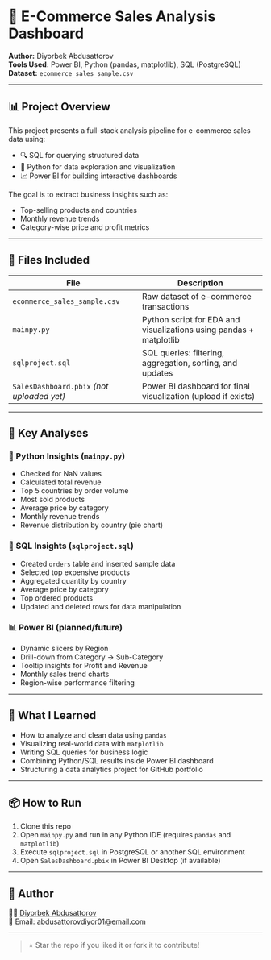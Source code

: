 # 🛒 E-Commerce Sales Analysis Dashboard

**Author:** Diyorbek Abdusattorov  
**Tools Used:** Power BI, Python (pandas, matplotlib), SQL (PostgreSQL)  
**Dataset:** `ecommerce_sales_sample.csv`

---

## 📊 Project Overview

This project presents a full-stack analysis pipeline for e-commerce sales data using:
- 🔍 SQL for querying structured data
- 🐍 Python for data exploration and visualization
- 📈 Power BI for building interactive dashboards

The goal is to extract business insights such as:
- Top-selling products and countries
- Monthly revenue trends
- Category-wise price and profit metrics

---

## 🧰 Files Included

| File | Description |
|------|-------------|
| `ecommerce_sales_sample.csv` | Raw dataset of e-commerce transactions |
| `mainpy.py` | Python script for EDA and visualizations using pandas + matplotlib |
| `sqlproject.sql` | SQL queries: filtering, aggregation, sorting, and updates |
| `SalesDashboard.pbix` *(not uploaded yet)* | Power BI dashboard for final visualization (upload if exists) |

---

## 🔢 Key Analyses

### 🐍 Python Insights (`mainpy.py`)
- Checked for NaN values
- Calculated total revenue
- Top 5 countries by order volume
- Most sold products
- Average price by category
- Monthly revenue trends
- Revenue distribution by country (pie chart)

### 🧮 SQL Insights (`sqlproject.sql`)
- Created `orders` table and inserted sample data
- Selected top expensive products
- Aggregated quantity by country
- Average price by category
- Top ordered products
- Updated and deleted rows for data manipulation

### 📊 Power BI (planned/future)
- Dynamic slicers by Region
- Drill-down from Category → Sub-Category
- Tooltip insights for Profit and Revenue
- Monthly sales trend charts
- Region-wise performance filtering

---

## 🧠 What I Learned

- How to analyze and clean data using `pandas`
- Visualizing real-world data with `matplotlib`
- Writing SQL queries for business logic
- Combining Python/SQL results inside Power BI dashboard
- Structuring a data analytics project for GitHub portfolio

---

## 📦 How to Run

1. Clone this repo
2. Open `mainpy.py` and run in any Python IDE (requires `pandas` and `matplotlib`)
3. Execute `sqlproject.sql` in PostgreSQL or another SQL environment
4. Open `SalesDashboard.pbix` in Power BI Desktop (if available)

---

## 🔗 Author

👨‍💻 [Diyorbek Abdusattorov](https://github.com/Diyor-fdv)  
📧 Email: abdusattorovdiyor01@email.com

---

> ⭐ Star the repo if you liked it or fork it to contribute!
